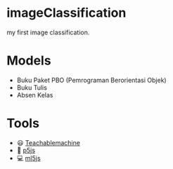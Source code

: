 # imageClassification
my first image classification.

# Models
- Buku Paket PBO (Pemrograman Berorientasi Objek)
- Buku Tulis
- Absen Kelas

# Tools
- 😃 [Teachablemachine](https://teachablemachine.withgoogle.com/)
- 🌈 [p5js](https://p5js.org/)
- 💻 [ml5js](https://ml5js.org/)